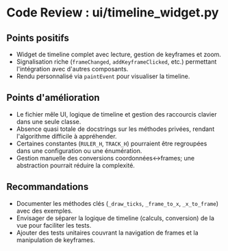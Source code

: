 # Code Review : ui/timeline_widget.py

## Points positifs
- Widget de timeline complet avec lecture, gestion de keyframes et zoom.
- Signalisation riche (`frameChanged`, `addKeyframeClicked`, etc.) permettant l'intégration avec d'autres composants.
- Rendu personnalisé via `paintEvent` pour visualiser la timeline.

## Points d'amélioration
- Le fichier mêle UI, logique de timeline et gestion des raccourcis clavier dans une seule classe.
- Absence quasi totale de docstrings sur les méthodes privées, rendant l'algorithme difficile à appréhender.
- Certaines constantes (`RULER_H`, `TRACK_H`) pourraient être regroupées dans une configuration ou une énumération.
- Gestion manuelle des conversions coordonnées↔frames; une abstraction pourrait réduire la complexité.

## Recommandations
- Documenter les méthodes clés (`_draw_ticks`, `_frame_to_x`, `_x_to_frame`) avec des exemples.
- Envisager de séparer la logique de timeline (calculs, conversion) de la vue pour faciliter les tests.
- Ajouter des tests unitaires couvrant la navigation de frames et la manipulation de keyframes.
